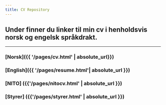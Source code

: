 ```yaml
---
title: CV Repository
---
```


## Under finner du linker til min cv i henholdsvis norsk og engelsk språkdrakt.

***

### [Norsk]({{ '/pages/cv.html' | absolute_url}})
### [English]({{ '/pages/resume.html'| absolute_url }})
### [NITO] ({{'/pages/nitocv.html' | absolute_url }})
### [Styrer] ({{'/pages/styrer.html' | absolute_url }})
